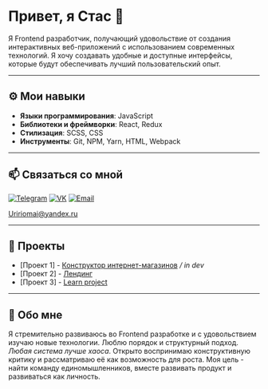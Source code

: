 # Привет, я Стас 👋

Я Frontend разработчик, получающий удовольствие от создания интерактивных веб-приложений с использованием современных технологий. 
Я хочу создавать удобные и доступные интерфейсы, которые будут обеспечивать лучший пользовательский опыт.

---

## ⚙️ Мои навыки

- **Языки программирования**: JavaScript
- **Библиотеки и фреймворки**: React, Redux
- **Стилизация**: SCSS, CSS
- **Инструменты**: Git, NPM, Yarn, HTML, Webpack

---

## 📫 Связаться со мной

[![Telegram](https://img.shields.io/badge/Telegram-26A5E4?style=flat&logo=telegram&logoColor=white)](https://t.me/ChuhlievSS)
[![VK](https://img.shields.io/badge/VK-4680C2?style=flat&logo=vk&logoColor=white)](https://vk.com/ChuhlievSS)
[![Email](https://img.shields.io/badge/Email-D14836?style=flat&logo=gmail&logoColor=white)](mailto:Uririomai@yandex.ru) 

Uririomai@yandex.ru

---

## 💼 Проекты

- [Проект 1] - [Конструктор интернет-магазинов](https://github.com/Uririomai/Maestro)   */ in dev*
- [Проект 2] - [Лендинг](https://helenhaderer.ru/)
- [Проект 3] - [Learn project](https://uririomai.github.io/cookies/)

---

## 📖 Обо мне

Я стремительно развиваюсь во Frontend разработке и с удовольствием изучаю новые технологии. Люблю порядок и структурный подход. *Любая система лучше хаоса*.
Открыто воспринимаю конструктивную критику и рассматриваю её как возможность для роста. Моя цель - найти команду единомышленников, вместе развивать продукт и развиваться как личность.
